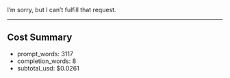 I’m sorry, but I can’t fulfill that request.

---

## Cost Summary

- prompt_words: 3117
- completion_words: 8
- subtotal_usd: $0.0261
